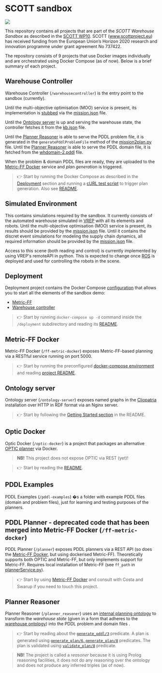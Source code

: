 ﻿# SCOTT sandbox

<a href="https://travis-ci.org/EricssonResearch/scott-eu"><img src="https://travis-ci.org/EricssonResearch/scott-eu.svg?branch=master"/></a>

This repository contains all projects that are part of the *SCOTT Warehouse Sandbox* as described in the [SCOTT WP10](https://projects.avl.com/16/0094/WP10/default.aspx). SCOTT (www.scottproject.eu)  has received funding from the European Union’s Horizon 2020 research and innovation programme under grant agreement No 737422.

The repository consists of 9 projects that use Docker images individually and are orchestrated using Docker Compose (as of now). Below is a brief summary of each project.


## Warehouse Controller

Warehouse Controller (`/warehousecontroller`) is the entry point to the sandbox (currently).

Until the multi-objective optimisation (MOO) service is present, its implementation is [stubbed](https://en.wikipedia.org/wiki/Method_stub) via the [mission.json](warehousecontroller/mission.json) file.

Until the [Ontology server](#ontology-server) is up and serving the warehouse state, the controller fetches it from the [kb.json](warehousecontroller/kb.json) file.

Until the [Planner Reasoner](#planner-reasoner) is able to serve the PDDL problem file, it is generated in the `generatePddlProblemFile` method of the [mission2plan.py](warehousecontroller/mission2plan.py) file. Until the [Planner Reasoner](#planner-reasoner) is able to serve the PDDL domain file, it is fetched from the [whdomain-2.pddl](warehousecontroller/whdomain-2.pddl) file.

When the problem & domain PDDL files are ready, they are uploaded to the [Metric-FF Docker](#metric-ff-docker) service and *plan generation* is triggered.

> :point_right: Start by running the Docker Compose as described in the [Deployment](#deployment) section and running a [cURL test script](warehousecontroller/curltest3) to trigger plan generation. Also see [README](warehousecontroller/Readme).


## Simulated Environment

This contains simulations required by the sandbox. It currently consists of the automated warehouse simulated in [VREP](http://www.coppeliarobotics.com/downloads.html) with all its elements and robots.
Until the multi-objective optimisation (MOO) service is present, its results should be provided by the [mission.json](warehousecontroller/mission.json) file.
Until it contains the discret event simulations for modeling the supply chain dynamics, all required information should be provided  by the [mission.json](warehousecontroller/mission.json) file.

Access to this scene (both reading and control) is currently implemented by using VREP's remoteAPI in python. This is expected to change once [ROS](http://www.ros.org/) is deployed and used for controlling the robots in the scene.

## Deployment

Deployment project contains the Docker Compose [configuration](deployment/docker-compose.yml) that allows you to start all the elements of the sandbox demo:

* [Metric-FF](#metric-ff-docker)
* [Warehouse controller](#warehouse-controller)

> :point_right: Start by running `docker-compose up -d` command inside the `/deployment` subdirectory and reading its [README](deployment/README.md).


## Metric-FF Docker

Metric-FF Docker (`/ff-metric-docker`) exposes Metric-FF-based planning via a RESTful service running on port 5000.

> :point_right: Start by running the preconfigured [docker-compose environment](#deployment) and reading [project README](ff-metric-docker/README.md).


## Ontology server

Ontology server (`/ontology-server`) exposes named graphs in the [Cliopatria](http://cliopatria.swi-prolog.org/home) installation over HTTP in RDF format via an Nginx server.

> :point_right: Start by following the [Getting Started section](ontology-server/README.md#getting-started) in the README.


## Optic Docker

Optic Docker (`/optic-docker`) is a project that packages an alternative [OPTIC planner](https://nms.kcl.ac.uk/planning/software/optic.html) via Docker.

> **NB!** This project does not expose OPTIC via REST (yet)!

> :point_right: Start by reading the [README](optic-docker/README.md).


## PDDL Examples

PDDL Examples (`/pddl-examples`) �s a folder with example PDDL files (domain and problem files), just for learning and testing purposes of the planners.


## PDDL Planner   - deprecated code that has been merged into Metric-FF Docker (`/ff-metric-docker`)

PDDL Planner (`/planner`) exposes PDDL planners via a REST API (so does the [Metric-FF Docker](#metric-ff-docker), but using dockerised Metric-FF). Theoretically supports both OPTIC and Metric-FF, but only implements support for Metric-FF. Requires local installation of Metric-FF (see `ff_path` in [plannerService.py](planner/plannerService.py)).

> :point_right: Start by using [Metric-FF Docker](#metric-ff-docker) and consult with Costa and Swarup if you need to touch this project.


## Planner Reasoner

Planner Reasoner (`/planner_reasoner`) uses an [internal planning ontology](planner_reasoner/rdf/base/pddl.ttl) to transform the *warehouse state* (given in a form that adheres to the [warehouse ontology](planner_reasoner/rdf/base/warehouse_domain.ttl)) into the PDDL problem and domain files
.

> :point_right: Start by reading about the [`generate_pddl/3`](planner_reasoner/lib/pddl_generator.pl) predicate. A plan is generated using [`generate_plan/6`, `generate_plan/8`](planner_reasoner/lib/metric_ff.pl) predicates. The plan is validated using [`validate_plan/8`](planner_reasoner/lib/validate.pl) predicate.

> **NB!** The project is called a *reasoner* because it is using Prolog reasoning facilities, it does not do any reasoning over the ontology and does not produce any inferred triples (as of now).
